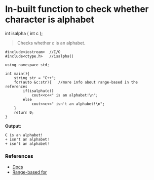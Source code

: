 # In-built function to check whether character is alphabet

int isalpha ( int c );

>Checks whether _c_ is an alphabet.

```
#include<iostream>	//I/O
#include<ctype.h>	//isalpha()

using namespace std;

int main(){
    string str = "C++";
    for(auto &c:str){	//more info about range-based in the references
        if(isalpha(c))
            cout<<c<<" is an alphabet!\n";
        else
            cout<<c<<" isn't an alphabet!\n";
    }
    return 0;
}
```

**Output:**
```
C is an alphabet!
+ isn't an alphabet!
+ isn't an alphabet!
```

### References

* [Docs](http://www.cplusplus.com/reference/cctype/isalpha/)
* [Range-based for](./using-ranged-based-for.md)